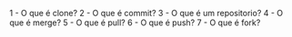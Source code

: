 1 - O que é clone?
2 - O que é commit?
3 - O que é um repositorio?
4 - O que é merge?
5 - O que é pull?
6 - O que é push?
7 - O que é fork?

